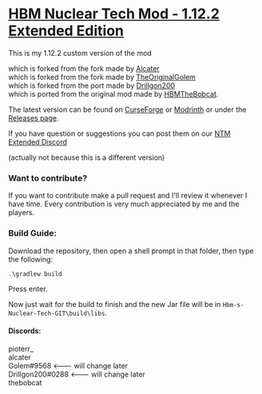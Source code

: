 # <u>**HBM Nuclear Tech Mod - 1.12.2 Extended Edition**</u>

This is my 1.12.2 custom version of the mod

which is forked from the fork made by [Alcater](https://github.com/Alcatergit/Hbm-s-Nuclear-Tech-GIT)\
which is forked from the fork made by [TheOriginalGolem](https://github.com/TheOriginalGolem/Hbm-s-Nuclear-Tech-GIT)\
which is forked from the port made by [Drillgon200](https://github.com/Drillgon200/Hbm-s-Nuclear-Tech-GIT)\
which is ported from the original mod made by [HBMTheBobcat](https://github.com/HbmMods/Hbm-s-Nuclear-Tech-GIT).


The latest version can be found on [CurseForge](https://www.curseforge.com/minecraft/mc-mods/hbms-nuclear-tech-mod-extended-edition) or [Modrinth](https://modrinth.com/mod/ntm-extended) or under the [Releases page](https://github.com/PioterDev/Hbm-s-Nuclear-Tech-GIT/releases).

If you have question or suggestions you can post them on our [NTM Extended Discord](https://discord.gg/Auq95eCEtD)

(actually not because this is a different version)

### **Want to contribute?**

If you want to contribute make a pull request and I'll review it whenever I have time.
Every contribution is very much appreciated by me and the players.

### **Build Guide:**

Download the repository, then open a shell prompt in that folder, then type the following:

`.\gradlew build`

Press enter.

Now just wait for the build to finish and the new Jar file will be in `Hbm-s-Nuclear-Tech-GIT\build\libs`.


#### Discords:

pioterr_\
alcater\
Golem#9568        <--- will change later\
Drillgon200#0288  <--- will change later\
thebobcat
